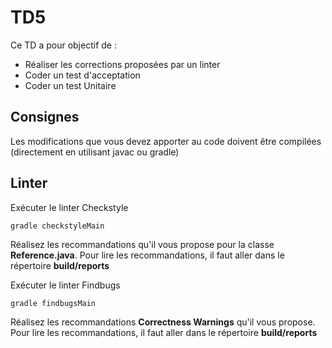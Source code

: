 # TD5

Ce TD a pour objectif de :

* Réaliser les corrections proposées par un linter
* Coder un test d'acceptation
* Coder un test Unitaire

## Consignes

Les modifications que vous devez apporter au code doivent être compilées (directement en utilisant javac ou gradle)

## Linter

Exécuter le linter Checkstyle

    gradle checkstyleMain

Réalisez les recommandations qu'il vous propose pour la classe **Reference.java**. Pour lire les recommandations, il faut aller dans le répertoire **build/reports**

Exécuter le linter Findbugs

    gradle findbugsMain

Réalisez les recommandations **Correctness Warnings** qu'il vous propose. Pour lire les recommandations, il faut aller dans le répertoire **build/reports**
